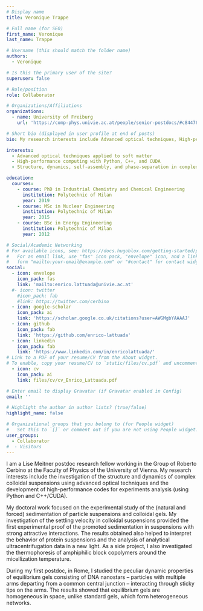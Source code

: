 ```yaml
---
# Display name
title: Veronique Trappe

# Full name (for SEO)
first_name: Veronique
last_name: Trappe

# Username (this should match the folder name)
authors:
  - Veronique

# Is this the primary user of the site?
superuser: false

# Role/position
role: Collaborator

# Organizations/Affiliations
organizations:
  - name: University of Freiburg
    url: 'https://comp-phys.univie.ac.at/people/senior-postdocs/#c844788'

# Short bio (displayed in user profile at end of posts)
bio: My research interests include Advanced optical techniques, High-performance computing and soft matter.

interests:
  - Advanced optical techniques applied to soft matter
  - High-performance computing with Python, C++, and CUDA
  - Structure, dynamics, self-assembly, and phase-separation in complex fluids

education:
  courses:
    - course: PhD in Industrial Chemistry and Chemical Engineering
      institution: Polytechnic of Milan
      year: 2019
    - course: MSc in Nuclear Engineering
      institution: Polytechnic of Milan
      year: 2015
    - course: BSc in Energy Engineering
      institution: Polytechnic of Milan
      year: 2012

# Social/Academic Networking
# For available icons, see: https://docs.hugoblox.com/getting-started/page-builder/#icons
#   For an email link, use "fas" icon pack, "envelope" icon, and a link in the
#   form "mailto:your-email@example.com" or "#contact" for contact widget.
social:
  - icon: envelope
    icon_pack: fas
    link: 'mailto:enrico.lattuada@univie.ac.at'
  #- icon: twitter
    #icon_pack: fab
    #link: https://twitter.com/cerbino
  - icon: google-scholar
    icon_pack: ai
    link: 'https://scholar.google.co.uk/citations?user=AWGMgbYAAAAJ'
  - icon: github
    icon_pack: fab
    link: 'https://github.com/enrico-lattuada'
  - icon: linkedin
    icon_pack: fab
    link: 'https://www.linkedin.com/in/enricolattuada/'
# Link to a PDF of your resume/CV from the About widget.
# To enable, copy your resume/CV to `static/files/cv.pdf` and uncomment the lines below.
  - icon: cv
    icon_pack: ai
    link: files/cv/cv_Enrico_Lattuada.pdf

# Enter email to display Gravatar (if Gravatar enabled in Config)
email: ''

# Highlight the author in author lists? (true/false)
highlight_name: false

# Organizational groups that you belong to (for People widget)
#   Set this to `[]` or comment out if you are not using People widget.
user_groups:
  - Collaborator
#  - Visitors
---
```


I am a Lise Meitner postdoc research fellow working in the Group of Roberto Cerbino at the Faculty of Physics of the University of Vienna. My research interests include the investigation of the structure and dynamics of complex colloidal suspensions using advanced optical techniques and the development of high-performance codes for experiments analysis (using Python and C++/CUDA).

My doctoral work focused on the experimental study of the (natural and forced) sedimentation of particle suspensions and colloidal gels. My investigation of the settling velocity in colloidal suspensions provided the first experimental proof of the promoted sedimentation in suspensions with strong attractive interactions. The results obtained also helped to interpret the behavior of protein suspensions and the analysis of analytical ultracentrifugation data in a new light. As a side project, I also investigated the thermophoresis of amphiphilic block copolymers around the micellization temperature.

During my first postdoc, in Rome, I studied the peculiar dynamic properties of equilibrium gels consisting of DNA nanostars – particles with multiple arms departing from a common central junction – interacting through sticky tips on the arms. The results showed that equilibrium gels are homogeneous in space, unlike standard gels, which form heterogeneous networks.

